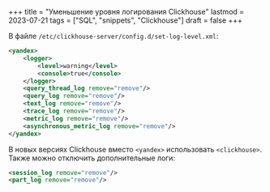 +++
title = "Уменьшение уровня логирования Clickhouse"
lastmod = 2023-07-21
tags = ["SQL", "snippets", "Clickhouse"]
draft = false
+++

В файле `/etc/clickhouse-server/config.d/set-log-level.xml`:

```xml
<yandex>
    <logger>
        <level>warning</level>
        <console>true</console>
    </logger>
    <query_thread_log remove="remove"/>
    <query_log remove="remove"/>
    <text_log remove="remove"/>
    <trace_log remove="remove"/>
    <metric_log remove="remove"/>
    <asynchronous_metric_log remove="remove"/>
</yandex>
```

В новых версиях Clickhouse вместо `<yandex>` использовать `<clickhouse>`.
Также можно отключить дополнительные логи:

```xml
<session_log remove="remove"/>
<part_log remove="remove"/>
```

